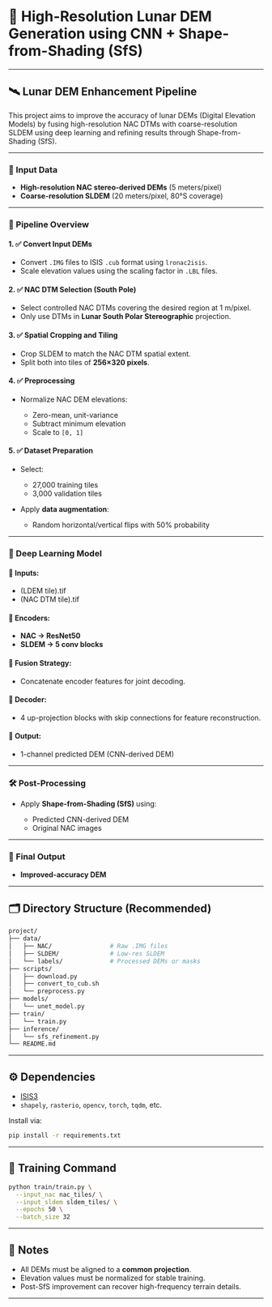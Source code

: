 # 📌 High-Resolution Lunar DEM Generation using CNN + Shape-from-Shading (SfS)
---

## 🛰️ Lunar DEM Enhancement Pipeline

This project aims to improve the accuracy of lunar DEMs (Digital Elevation Models) by fusing high-resolution NAC DTMs with coarse-resolution SLDEM using deep learning and refining results through Shape-from-Shading (SfS).

---

### 📂 Input Data

* **High-resolution NAC stereo-derived DEMs** (5 meters/pixel)
* **Coarse-resolution SLDEM** (20 meters/pixel, 80°S coverage)

---

### 🔄 Pipeline Overview

#### 1. ✅ Convert Input DEMs

* Convert `.IMG` files to ISIS `.cub` format using `lronac2isis`.
* Scale elevation values using the scaling factor in `.LBL` files.

#### 2. ✅ NAC DTM Selection (South Pole)

* Select controlled NAC DTMs covering the desired region at 1 m/pixel.
* Only use DTMs in **Lunar South Polar Stereographic** projection.

#### 3. ✅ Spatial Cropping and Tiling

* Crop SLDEM to match the NAC DTM spatial extent.
* Split both into tiles of **256×320 pixels**.

#### 4. ✅ Preprocessing

* Normalize NAC DEM elevations:

  * Zero-mean, unit-variance
  * Subtract minimum elevation
  * Scale to `[0, 1]`

#### 5. ✅ Dataset Preparation

* Select:

  * 27,000 training tiles
  * 3,000 validation tiles
* Apply **data augmentation**:

  * Random horizontal/vertical flips with 50% probability

---

### 🧠 Deep Learning Model

#### 🔹 Inputs:

* (LDEM tile).tif
* (NAC DTM tile).tif

#### 🔹 Encoders:

* **NAC → ResNet50**
* **SLDEM → 5 conv blocks**

#### 🔹 Fusion Strategy:

* Concatenate encoder features for joint decoding.

#### 🔹 Decoder:

* 4 up-projection blocks with skip connections for feature reconstruction.

#### 🔹 Output:

* 1-channel predicted DEM (CNN-derived DEM)

---

### 🛠 Post-Processing

* Apply **Shape-from-Shading (SfS)** using:

  * Predicted CNN-derived DEM
  * Original NAC images

---

### 🎯 Final Output

* **Improved-accuracy DEM**

---

## 🗂 Directory Structure (Recommended)

```bash
project/
├── data/
│   ├── NAC/                # Raw .IMG files
│   ├── SLDEM/              # Low-res SLDEM
│   └── labels/             # Processed DEMs or masks
├── scripts/
│   ├── download.py
│   ├── convert_to_cub.sh
│   └── preprocess.py
├── models/
│   └── unet_model.py
├── train/
│   └── train.py
├── inference/
│   └── sfs_refinement.py
└── README.md
```

---

## ⚙️ Dependencies

* [ISIS3](https://isis.astrogeology.usgs.gov/)
* `shapely`, `rasterio`, `opencv`, `torch`, `tqdm`, etc.

Install via:

```bash
pip install -r requirements.txt
```

---

## 🚀 Training Command

```bash
python train/train.py \
  --input_nac nac_tiles/ \
  --input_sldem sldem_tiles/ \
  --epochs 50 \
  --batch_size 32
```

---

## 📌 Notes

* All DEMs must be aligned to a **common projection**.
* Elevation values must be normalized for stable training.
* Post-SfS improvement can recover high-frequency terrain details.

---
